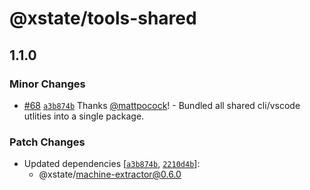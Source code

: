 # @xstate/tools-shared

## 1.1.0

### Minor Changes

- [#68](https://github.com/statelyai/xstate-vscode/pull/68) [`a3b874b`](https://github.com/statelyai/xstate-vscode/commit/a3b874b328cd6bf409861378ab2840dab70d3ff3) Thanks [@mattpocock](https://github.com/mattpocock)! - Bundled all shared cli/vscode utlities into a single package.

### Patch Changes

- Updated dependencies [[`a3b874b`](https://github.com/statelyai/xstate-vscode/commit/a3b874b328cd6bf409861378ab2840dab70d3ff3), [`2210d4b`](https://github.com/statelyai/xstate-vscode/commit/2210d4b5175384f87dc0b001ba68400701c35818)]:
  - @xstate/machine-extractor@0.6.0
